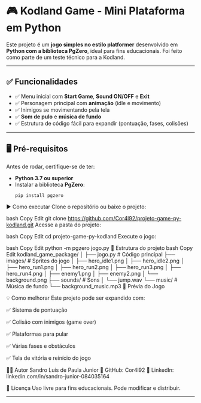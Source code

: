 # 🎮 Kodland Game - Mini Plataforma em Python

Este projeto é um **jogo simples no estilo platformer** desenvolvido em **Python com a biblioteca PgZero**, ideal para fins educacionais. Foi feito como parte de um teste técnico para a Kodland.

---

## ✅ Funcionalidades

- ✅ Menu inicial com **Start Game**, **Sound ON/OFF** e **Exit**
- ✅ Personagem principal com **animação** (idle e movimento)
- ✅ Inimigos se movimentando pela tela
- ✅ **Som de pulo** e **música de fundo**
- ✅ Estrutura de código fácil para expandir (pontuação, fases, colisões)

---

## 🖥️ Pré-requisitos

Antes de rodar, certifique-se de ter:

- **Python 3.7 ou superior**  
- Instalar a biblioteca **PgZero**:
  ```bash
  pip install pgzero
▶️ Como executar
Clone o repositório ou baixe o projeto:

bash
Copy
Edit
git clone https://github.com/Cor4l92/projeto-game-py-kodland.git
Acesse a pasta do projeto:

bash
Copy
Edit
cd projeto-game-py-kodland
Execute o jogo:

bash
Copy
Edit
python -m pgzero jogo.py
📂 Estrutura do projeto
bash
Copy
Edit
kodland_game_package/
│
├── jogo.py                # Código principal
├── images/                # Sprites do jogo
│   ├── hero_idle1.png
│   ├── hero_idle2.png
│   ├── hero_run1.png
│   ├── hero_run2.png
│   ├── hero_run3.png
│   ├── hero_run4.png
│   ├── enemy1.png
│   ├── enemy2.png
│   └── background.png
├── sounds/                # Sons
│   └── jump.wav
└── music/                 # Música de fundo
    └── background_music.mp3
🎥 Prévia do Jogo


💡 Como melhorar
Este projeto pode ser expandido com:

✅ Sistema de pontuação

✅ Colisão com inimigos (game over)

✅ Plataformas para pular

✅ Várias fases e obstáculos

✅ Tela de vitória e reinício do jogo

👨‍💻 Autor
Sandro Luis de Paula Junior
📌 GitHub: Cor4l92
📌 LinkedIn: linkedin.com/in/sandro-junior-084035164

🏁 Licença
Uso livre para fins educacionais. Pode modificar e distribuir.

---

